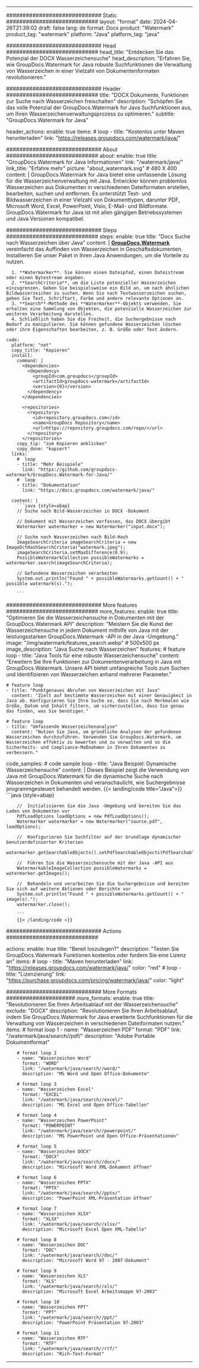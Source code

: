 
---
############################# Static ############################
layout: "format"
date:  2024-04-26T21:39:02
draft: false
lang: de
format: Docx
product: "Watermark"
product_tag: "watermark"
platform: "Java"
platform_tag: "java"

############################# Head ############################
head_title: "Entdecken Sie das Potenzial der DOCX Wasserzeichensuche"
head_description: "Erfahren Sie, wie GroupDocs.Watermark for Java robuste Suchfunktionen die Verwaltung von Wasserzeichen in einer Vielzahl von Dokumentenformaten revolutionieren."

############################# Header ############################
title: "DOCX Dokumente, Funktionen zur Suche nach Wasserzeichen freischalten" 
description: "Schöpfen Sie das volle Potenzial der GroupDocs.Watermark for Java Suchfunktionen aus, um Ihren Wasserzeichenverwaltungsprozess zu optimieren."
subtitle: "GroupDocs.Watermark for Java" 

header_actions:
  enable: true
  items:
    #  loop
    - title: "Kostenlos unter Maven herunterladen"
      link: "https://releases.groupdocs.com/watermark/java/"
      
############################# About ############################
about:
    enable: true
    title: "GroupDocs.Watermark for Java Informationen"
    link: "/watermark/java/"
    link_title: "Erfahre mehr"
    picture: "about_watermark.svg" # 480 X 400
    content: |
       GroupDocs.Watermark for Java bietet eine umfassende Lösung für die Wasserzeichenverwaltung mit Java. Entwickler können problemlos Wasserzeichen aus Dokumenten in verschiedenen Dateiformaten erstellen, bearbeiten, suchen und entfernen. Es unterstützt Text- und Bildwasserzeichen in einer Vielzahl von Dokumenttypen, darunter PDF, Microsoft Word, Excel, PowerPoint, Visio, E-Mail- und Bildformate. GroupDocs.Watermark for Java ist mit allen gängigen Betriebssystemen und Java Versionen kompatibel.

############################# Steps ############################
steps:
    enable: true
    title: "Docx Suche nach Wasserzeichen über Java"
    content: |
      **[GroupDocs.Watermark](https://products.groupdocs.com/watermark/java/)** vereinfacht das Auffinden von Wasserzeichen in Geschäftsdokumenten. Installieren Sie unser Paket in Ihren Java Anwendungen, um die Vorteile zu nutzen.
      
      1. **Watermarker**. Sie können einen Dateipfad, einen Dateistream oder einen Bytestream angeben.
      2. **SearchCriteria**, um die Liste potenzieller Wasserzeichen einzugrenzen. Geben Sie beispielsweise ein Bild an, um nach ähnlichen Bildwasserzeichen zu suchen. Wenn Sie nach Textwasserzeichen suchen, geben Sie Text, Schriftart, Farbe und andere relevante Optionen an.
      3. **Search**-Methode des **Watermarker**-Objekts verwenden. Sie erhalten eine Sammlung von Objekten, die potenzielle Wasserzeichen zur weiteren Verarbeitung darstellen.
      4. Schließlich haben Sie die Freiheit, die Suchergebnisse nach Bedarf zu manipulieren. Sie können gefundene Wasserzeichen löschen oder ihre Eigenschaften bearbeiten, z. B. Größe oder Text ändern.
   
    code:
      platform: "net"
      copy_title: "Kopieren"
      install:
        command: |
          <dependencies>
            <dependency>
              <groupId>com.groupdocs</groupId>
              <artifactId>groupdocs-watermark</artifactId>
              <version>{0}</version>
            </dependency>
          </dependencies>

          <repositories>
            <repository>
              <id>repository.groupdocs.com</id>
              <name>GroupDocs Repository</name>
              <url>https://repository.groupdocs.com/repo/</url>
            </repository>
          </repositories>
        copy_tip: "zum Kopieren anklicken"
        copy_done: "kopiert"
      links:
        #  loop
        - title: "Mehr Beispiele"
          link: "https://github.com/groupdocs-watermark/GroupDocs.Watermark-for-Java/"
        #  loop
        - title: "Dokumentation"
          link: "https://docs.groupdocs.com/watermark/java/"
          
      content: |
        ```java {style=abap}
        // Suche nach Bild-Wasserzeichen in DOCX -Dokument

        // Dokument mit Wasserzeichen verfassen, das DOCX übergibt
        Watermarker watermarker = new Watermarker("input.docx");
        
        // Suche nach Wasserzeichen nach Bild-Hash
        ImageSearchCriteria imageSearchCriteria = new ImageDctHashSearchCriteria("watermark.jpeg");
        imageSearchCriteria.setMaxDifference(0.9);
        PossibleWatermarkCollection possibleWatermarks = watermarker.search(imageSearchCriteria);

        // Gefundene Wasserzeichen verarbeiten
        System.out.println("Found " + possibleWatermarks.getCount() + " possible watermark(s).");
        
        ```          
        
############################# More features ############################
more_features:
  enable: true
  title: "Optimieren Sie die Wasserzeichensuche in Dokumenten mit der GroupDocs.Watermark API"
  description: "Meistern Sie die Kunst der Wasserzeichensuche in jedem Dokument mithilfe von Java mit der leistungsstarken GroupDocs.Watermark -API in der Java -Umgebung."
  image: "/img/watermark/features_search.webp" # 500x500 px
  image_description: "Java Suche nach Wasserzeichen"
  features:
    # feature loop
    - title: "Java Tools für eine robuste Wasserzeichensuche"
      content: "Erweitern Sie Ihre Funktionen zur Dokumentenverarbeitung in Java mit GroupDocs.Watermark. Unsere API bietet umfangreiche Tools zum Suchen und Identifizieren von Wasserzeichen anhand mehrerer Parameter."

    # feature loop
    - title: "Punktgenaues Abrufen von Wasserzeichen mit Java"
      content: "Zielt auf bestimmte Wasserzeichen mit einer Genauigkeit in Java ab. Konfigurieren Sie Ihre Suche so, dass Sie nach Merkmalen wie Größe, Datum und Inhalt filtern, um sicherzustellen, dass Sie genau das finden, was Sie benötigen."

    # feature loop
    - title: "Umfassende Wasserzeichenanalyse"
      content: "Nutzen Sie Java, um gründliche Analysen der gefundenen Wasserzeichen durchzuführen. Verwenden Sie GroupDocs.Watermark, um Wasserzeichen effektiv zu bewerten und zu verwalten und so die Sicherheits- und Compliance-Maßnahmen in Ihren Dokumenten zu verbessern."
      
  code_samples:
    # code sample loop
    - title: "Java Beispiel: Dynamische Wasserzeichensuche"
      content: |
        Dieses Beispiel zeigt die Verwendung von Java mit GroupDocs.Watermark für die dynamische Suche nach Wasserzeichen in Dokumenten und veranschaulicht, wie Suchergebnisse programmgesteuert behandelt werden.
        {{< landing/code title="Java">}}
        ```java {style=abap}
        
        //  Initialisieren Sie die Java -Umgebung und bereiten Sie das Laden von Dokumenten vor
        PdfLoadOptions loadOptions = new PdfLoadOptions();
        Watermarker watermarker = new Watermarker("source.pdf", loadOptions);

        //  Konfigurieren Sie Suchfilter auf der Grundlage dynamischer benutzerdefinierter Kriterien
        watermarker.getSearchableObjects().setPdfSearchableObjects(PdfSearchableObjects.AttachedImages);

        //  Führen Sie die Wasserzeichensuche mit der Java -API aus
        WatermarkableImageCollection possibleWatermarks = watermarker.getImages();

        //  Behandeln und verarbeiten Sie die Suchergebnisse und bereiten Sie sich auf weitere Aktionen oder Berichte vor
        System.out.println("Found " + possibleWatermarks.getCount() + " image(s).");
        watermarker.close();

        ```
        {{< /landing/code >}}


############################# Actions ############################

actions:
  enable: true
  title: "Bereit loszulegen?"
  description: "Testen Sie GroupDocs.Watermark Funktionen kostenlos oder fordern Sie eine Lizenz an"
  items:
    #  loop
    - title: "Maven herunterladen"
      link: "https://releases.groupdocs.com/watermark/java/"
      color: "red"
        #  loop
    - title: "Lizenzierung"
      link: "https://purchase.groupdocs.com/pricing/watermark/java/"
      color: "light"


############################# More Formats #####################
more_formats:
    enable: true
    title: "Revolutionieren Sie Ihren Arbeitsablauf mit der Wasserzeichensuche"
    exclude: "DOCX"
    description: "Revolutionieren Sie Ihren Arbeitsablauf, indem Sie GroupDocs.Watermark for Java erweiterte Suchfunktionen für die Verwaltung von Wasserzeichen in verschiedenen Dateiformaten nutzen."
    items: 
        # format loop 1
        - name: "Wasserzeichen PDF"
          format: "PDF"
          link: "/watermark/java/search//pdf/"
          description: "Adobe Portable Dokumentformat"

        # format loop 2
        - name: "Wasserzeichen Word"
          format: "WORD"
          link: "/watermark/java/search//word/"
          description: "MS Word und Open Office-Dokumente"
          
        # format loop 3
        - name: "Wasserzeichen Excel"
          format: "EXCEL"
          link: "/watermark/java/search//excel/"
          description: "MS Excel und Open Office-Tabellen"

        # format loop 4
        - name: "Wasserzeichen PowerPoint"
          format: "POWERPOINT"
          link: "/watermark/java/search//powerpoint/"
          description: "MS PowerPoint und Open Office-Präsentationen"

        # format loop 5
        - name: "Wasserzeichen DOCX"
          format: "DOCX"
          link: "/watermark/java/search//docx/"
          description: "Microsoft Word XML-Dokument öffnen"
          
        # format loop 6
        - name: "Wasserzeichen PPTX"
          format: "PPTX"
          link: "/watermark/java/search//pptx/"
          description: "PowerPoint XML-Präsentation öffnen"
          
        # format loop 7
        - name: "Wasserzeichen XLSX"
          format: "XLSX"
          link: "/watermark/java/search//xlsx/"
          description: "Microsoft Excel Open XML-Tabelle"

        # format loop 8
        - name: "Wasserzeichen DOC"
          format: "DOC"
          link: "/watermark/java/search//doc/"
          description: "Microsoft Word 97 - 2007-Dokument"

        # format loop 9
        - name: "Wasserzeichen XLS"
          format: "XLS"
          link: "/watermark/java/search//xls/"
          description: "Microsoft Excel Arbeitsmappe 97-2003"

        # format loop 10
        - name: "Wasserzeichen PPT"
          format: "PPT"
          link: "/watermark/java/search//ppt/"
          description: "PowerPoint Präsentation 97-2003"

        # format loop 11
        - name: "Wasserzeichen RTF"
          format: "RTF"
          link: "/watermark/java/search//rtf/"
          description: "Rich-Text-Format"

---
